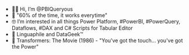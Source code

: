 - 🧔🏻 Hi, I’m @PBIQueryous
- 💬 "60% of the time, it works everytime"
- 🤓 I’m interested in all things Power Platform, #PowerBI, #PowerQuery, Dataflows, #DAX and C# Scripts for Tabular Editor
- 🔁 Linguaphile and DataGeek™
- 🤖 Transformers: The Movie (1986) - "You've got the touch... you've got the Power"

<!---
PBIQueryous/PBIQueryous is a ✨ special ✨ repository because its `README.md` (this file) appears on your GitHub profile.
You can click the Preview link to take a look at your changes.
--->
